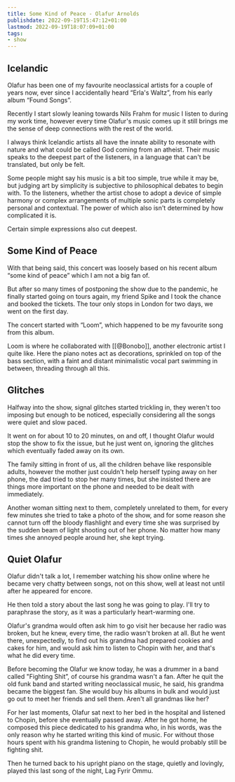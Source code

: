 ```yaml
---
title: Some Kind of Peace - Olafur Arnolds
publishdate: 2022-09-19T15:47:12+01:00
lastmod: 2022-09-19T18:07:09+01:00
tags: 
- show
---
```










## Icelandic



Olafur has been one of my favourite neoclassical artists for a couple of years now, ever since I accidentally heard “Erla's Waltz”, from his early album “Found Songs”.



Recently I start slowly leaning towards Nils Frahm for music I listen to during my work time, however every time Olafur's music comes up it still brings me the sense of deep connections with the rest of the world.



I always think Icelandic artists all have the innate ability to resonate with nature and what could be called God coming from an atheist. Their music speaks to the deepest part of the listeners, in a language that can't be translated, but only be felt.



Some people might say his music is a bit too simple, true while it may be, but judging art by simplicity is subjective to philosophical debates to begin with. To the listeners, whether the artist chose to adopt a device of simple harmony or complex arrangements of multiple sonic parts is completely personal and contextual. The power of which also isn't determined by how complicated it is. 



Certain simple expressions also cut deepest.





## Some Kind of Peace



With that being said, this concert was loosely based on his recent album “some kind of peace” which I am not a big fan of.



But after so many times of postponing the show due to the pandemic, he finally started going on tours again, my friend Spike and I took the chance and booked the tickets. The tour only stops in London for two days, we went on the first day.



The concert started with “Loom”, which happened to be my favourite song from this album.



Loom is where he collaborated with [[@Bonobo]], another electronic artist I quite like. Here the piano notes act as decorations, sprinkled on top of the bass section, with a faint and distant minimalistic vocal part swimming in between, threading through all this. 





## Glitches



Halfway into the show, signal glitches started trickling in, they weren't too imposing but enough to be noticed, especially considering all the songs were quiet and slow paced. 



It went on for about 10 to 20 minutes, on and off, I thought Olafur would stop the show to fix the issue, but he just went on, ignoring the glitches which eventually faded away on its own.



The family sitting in front of us, all the children behave like responsible adults, however the mother just couldn't help herself typing away on her phone, the dad tried to stop her many times, but she insisted there are things more important on the phone and needed to be dealt with immediately. 



Another woman sitting next to them, completely unrelated to them, for every few minutes she tried to take a photo of the show, and for some reason she cannot turn off the bloody flashlight and every time she was surprised by the sudden beam of light shooting out of her phone. No matter how many times she annoyed people around her, she kept trying.





## Quiet Olafur



Olafur didn't talk a lot, I remember watching his show online where he became very chatty between songs, not on this show, well at least not until after he appeared for encore.



He then told a story about the last song he was going to play. I'll try to paraphrase the story, as it was a particularly heart-warming one.



Olafur's grandma would often ask him to go visit her because her radio was broken, but he knew, every time, the radio wasn't broken at all. But he went there, unexpectedly, to find out his grandma had prepared cookies and cakes for him, and would ask him to listen to Chopin with her, and that's what he did every time. 



Before becoming the Olafur we know today, he was a drummer in a band called "Fighting Shit”, of course his grandma wasn't a fan. After he quit the old funk band and started writing neoclassical music, he said, his grandma became the biggest fan. She would buy his albums in bulk and would just go out to meet her friends and sell them. Aren't all grandmas like her?



For her last moments, Olafur sat next to her bed in the hospital and listened to Chopin, before she eventually passed away. After he got home, he composed this piece dedicated to his grandma who, in his words, was the only reason why he started writing this kind of music. For without those hours spent with his grandma listening to Chopin, he would probably still be fighting shit. 



Then he turned back to his upright piano on the stage, quietly and lovingly, played this last song of the night, Lag Fyrir Ommu.





